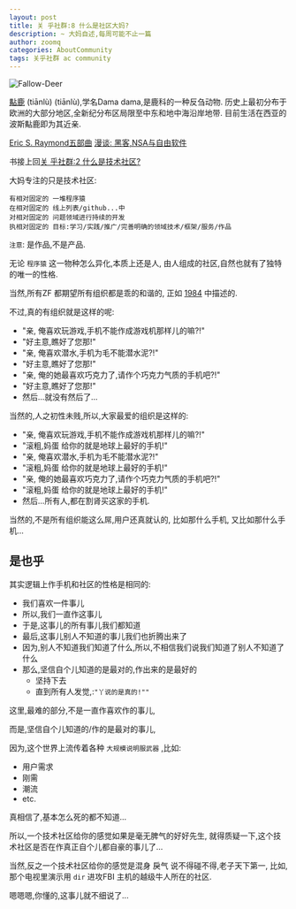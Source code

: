 ```yaml
---
layout: post
title: 关 乎社群:8 什么是社区大妈?
description: ~ 大妈自述,每周可能不止一篇
author: zoomq
categories: AboutCommunity
tags: 关乎社群 ac community
---
```


![Fallow-Deer](http://upload.wikimedia.org/wikipedia/commons/b/b2/Fallow-Deer.jpg)

[黇鹿](http://zh.wikipedia.org/zh/%E9%BB%87%E9%B9%BF)
(tiānlù)
(tiānlù),学名Dama dama,是鹿科的一种反刍动物. 
历史上最初分布于欧洲的大部分地区,全新纪分布区局限至中东和地中海沿岸地带. 
目前生活在西亚的波斯黇鹿即为其近亲. 

[Eric S. Raymond五部曲](http://devrel.zoomquiet.io/data/20101024155838/index.html)
[漫谈: 黑客,NSA与自由软件](https://github.com/citypw/DNFWAH/blob/master/3/hacker_nsa_free-software.txt)

书接上回[关 乎社群:2 什么是技术社区?](http://devrel.info/2014-02/ac2-tech-community/)

大妈专注的只是技术社区:

    有相对固定的 一堆程序猿
    在相对固定的 线上列表/github...中
    对相对固定的 问题领域进行持续的开发
    执相对固定的 目标:学习/实践/推广/完善明确的领域技术/框架/服务/作品

`注意`: 是作品,不是产品.

无论 `程序猿` 这一物种怎么异化,本质上还是人,
由人组成的社区,自然也就有了独特的唯一的性格.

<!--more-->


当然,所有ZF 都期望所有组织都是乖的和谐的,
正如 [1984](http://zh.wikipedia.org/zh-cn/1984) 中描述的.

不过,真的有组织就是这样的呢:

- "亲, 俺喜欢玩游戏,手机不能作成游戏机那样儿的嘛?!"
- "好主意,瞧好了您那!"
- "亲, 俺喜欢潜水,手机为毛不能潜水泥?!"
- "好主意,瞧好了您那!"
- "亲, 俺的她最喜欢巧克力了,请作个巧克力气质的手机吧?!"
- "好主意,瞧好了您那!"
- 然后...就没有然后了...

当然的,人之初性未贱,所以,大家最爱的组织是这样的:

- "亲, 俺喜欢玩游戏,手机不能作成游戏机那样儿的嘛?!"
- "滚粗,妈蛋 给你的就是地球上最好的手机!"
- "亲, 俺喜欢潜水,手机为毛不能潜水泥?!"
- "滚粗,妈蛋 给你的就是地球上最好的手机!"
- "亲, 俺的她最喜欢巧克力了,请作个巧克力气质的手机吧?!"
- "滚粗,妈蛋 给你的就是地球上最好的手机!"
- 然后...所有人,都在割肾买这家的手机.

当然的,不是所有组织能这么屌,用户还真就认的,
比如那什么手机,
又比如那什么手机...

## 是也乎

其实逻辑上作手机和社区的性格是相同的:

- 我们喜欢一件事儿
- 所以,我们一直作这事儿
- 于是,这事儿的所有事儿我们都知道
- 最后,这事儿别人不知道的事儿我们也折腾出来了
- 因为,别人不知道我们知道了什么,所以,不相信我们说我们知道了别人不知道了什么
- 那么,坚信自个儿知道的是最对的,作出来的是最好的
    - 坚持下去
    - 直到所有人发觉,:`"丫说的是真的!""`


这里,最难的部分,不是一直作喜欢作的事儿,

而是,坚信自个儿知道的/作的是最对的事儿,

因为,这个世界上流传着各种 `大规模说明服武器` ,比如:

- 用户需求
- 刚需
- 潮流
- etc.

真相信了,基本怎么死的都不知道...

所以,一个技术社区给你的感觉如果是毫无脾气的好好先生,
就得质疑一下,这个技术社区是否在作真正自个儿都自豪的事儿了...

当然,反之一个技术社区给你的感觉是混身 戾气 说不得碰不得,老子天下第一,
比如,那个电视里演示用 `dir` 进攻FBI 主机的越级牛人所在的社区.

嗯嗯嗯,你懂的,这事儿就不细说了...




